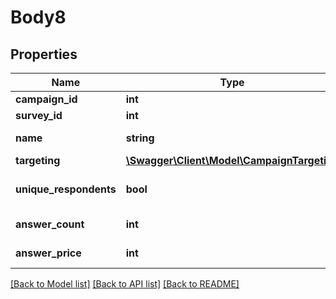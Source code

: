 # Body8

## Properties
Name | Type | Description | Notes
------------ | ------------- | ------------- | -------------
**campaign_id** | **int** |  | 
**survey_id** | **int** | ID опроса | [optional] 
**name** | **string** | Название кампании | [optional] 
**targeting** | [**\Swagger\Client\Model\CampaignTargeting**](CampaignTargeting.md) |  | [optional] 
**unique_respondents** | **bool** | Исключить повторные ответы | [optional] 
**answer_count** | **int** | Количество ответов | [optional] 
**answer_price** | **int** | Стоимсоть ответа | [optional] 

[[Back to Model list]](../README.md#documentation-for-models) [[Back to API list]](../README.md#documentation-for-api-endpoints) [[Back to README]](../README.md)



